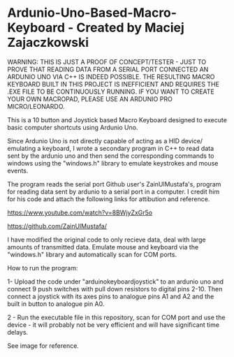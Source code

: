 # Ardunio-Uno-Based-Macro-Keyboard - Created by Maciej Zajaczkowski

WARNING: THIS IS JUST A PROOF OF CONCEPT/TESTER - JUST TO PROVE THAT READING DATA FROM A SERIAL PORT CONNECTED AN ARDUNIO UNO VIA C++ IS INDEED POSSIBLE. THE RESULTING MACRO KEYBOARD BUILT IN THIS PROJECT IS INEFFICIENT AND REQUIRES THE .EXE FILE TO BE CONTINUOUSLY RUNNING. IF YOU WANT TO CREATE YOUR OWN MACROPAD, PLEASE USE AN ARDUNIO PRO MICRO/LEONARDO.

This is a 10 button and Joystick based Macro Keyboard designed to execute basic computer shortcuts using Ardunio Uno.

Since Ardunio Uno is not directly capable of acting as a HID device/ emulating a keyboard, I wrote a secondary program in C++ to read data sent by the ardunio uno and then send the corresponding commands to windows using the "windows.h" library to emulate keystrokes and mouse events.

The program reads the serial port Github user's ZainUlMustafa's, program for reading data sent by ardunio to a serial port in a computer.
I credit him for his code and attach the following links for attibution and reference.

https://www.youtube.com/watch?v=8BWjyZxGr5o

https://github.com/ZainUlMustafa/

I have modified the original code to only recieve data, deal with large amounts of transmitted data. Emulate mouse and keyboard via the "windows.h" library and automatically scan for COM ports.

How to run the program:

1- Upload the code under "arduinokeyboardjoystick" to an ardunio uno and connect 9 push switches with pull down resistors to 
digital pins 2-10. Then connect a joystick with its axes pins to analogue pins A1 and A2 and the built in button to analogue pin A0.

2 - Run the executable file in this repository, scan for COM port and use the device - it will probably not be very efficient and will have significant time delays.


See image for reference.





